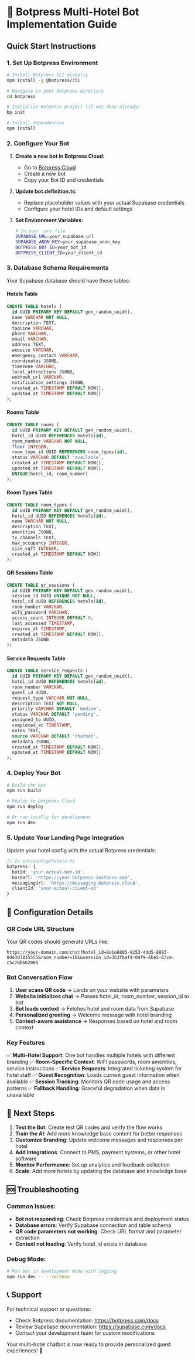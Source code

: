 # 🚀 Botpress Multi-Hotel Bot Implementation Guide

## Quick Start Instructions

### 1. Set Up Botpress Environment

```bash
# Install Botpress CLI globally
npm install -g @botpress/cli

# Navigate to your botpress directory
cd botpress

# Initialize Botpress project (if not done already)
bp init

# Install dependencies
npm install
```

### 2. Configure Your Bot

1. **Create a new bot in Botpress Cloud:**
   - Go to [Botpress Cloud](https://app.botpress.cloud)
   - Create a new bot
   - Copy your Bot ID and credentials

2. **Update bot.definition.ts:**
   - Replace placeholder values with your actual Supabase credentials
   - Configure your hotel IDs and default settings

3. **Set Environment Variables:**
   ```bash
   # In your .env file
   SUPABASE_URL=your_supabase_url
   SUPABASE_ANON_KEY=your_supabase_anon_key
   BOTPRESS_BOT_ID=your_bot_id
   BOTPRESS_CLIENT_ID=your_client_id
   ```

### 3. Database Schema Requirements

Your Supabase database should have these tables:

#### Hotels Table
```sql
CREATE TABLE hotels (
  id UUID PRIMARY KEY DEFAULT gen_random_uuid(),
  name VARCHAR NOT NULL,
  description TEXT,
  tagline VARCHAR,
  phone VARCHAR,
  email VARCHAR,
  address TEXT,
  website VARCHAR,
  emergency_contact VARCHAR,
  coordinates JSONB,
  timezone VARCHAR,
  local_attractions JSONB,
  webhook_url VARCHAR,
  notification_settings JSONB,
  created_at TIMESTAMP DEFAULT NOW(),
  updated_at TIMESTAMP DEFAULT NOW()
);
```

#### Rooms Table
```sql
CREATE TABLE rooms (
  id UUID PRIMARY KEY DEFAULT gen_random_uuid(),
  hotel_id UUID REFERENCES hotels(id),
  room_number VARCHAR NOT NULL,
  floor INTEGER,
  room_type_id UUID REFERENCES room_types(id),
  status VARCHAR DEFAULT 'available',
  created_at TIMESTAMP DEFAULT NOW(),
  updated_at TIMESTAMP DEFAULT NOW(),
  UNIQUE(hotel_id, room_number)
);
```

#### Room Types Table
```sql
CREATE TABLE room_types (
  id UUID PRIMARY KEY DEFAULT gen_random_uuid(),
  hotel_id UUID REFERENCES hotels(id),
  name VARCHAR NOT NULL,
  description TEXT,
  amenities JSONB,
  tv_channels TEXT,
  max_occupancy INTEGER,
  size_sqft INTEGER,
  created_at TIMESTAMP DEFAULT NOW()
);
```

#### QR Sessions Table
```sql
CREATE TABLE qr_sessions (
  id UUID PRIMARY KEY DEFAULT gen_random_uuid(),
  session_id UUID UNIQUE NOT NULL,
  hotel_id UUID REFERENCES hotels(id),
  room_number VARCHAR,
  wifi_password VARCHAR,
  access_count INTEGER DEFAULT 0,
  last_accessed TIMESTAMP,
  expires_at TIMESTAMP,
  created_at TIMESTAMP DEFAULT NOW(),
  metadata JSONB
);
```

#### Service Requests Table
```sql
CREATE TABLE service_requests (
  id UUID PRIMARY KEY DEFAULT gen_random_uuid(),
  hotel_id UUID REFERENCES hotels(id),
  room_number VARCHAR,
  guest_id UUID,
  request_type VARCHAR NOT NULL,
  description TEXT NOT NULL,
  priority VARCHAR DEFAULT 'medium',
  status VARCHAR DEFAULT 'pending',
  assigned_to UUID,
  completed_at TIMESTAMP,
  notes TEXT,
  source VARCHAR DEFAULT 'chatbot',
  metadata JSONB,
  created_at TIMESTAMP DEFAULT NOW(),
  updated_at TIMESTAMP DEFAULT NOW()
);
```

### 4. Deploy Your Bot

```bash
# Build the bot
npm run build

# Deploy to Botpress Cloud
npm run deploy

# Or run locally for development
npm run dev
```

### 5. Update Your Landing Page Integration

Update your hotel config with the actual Botpress credentials:

```typescript
// In src/config/hotels.ts
botpress: {
  botId: 'your-actual-bot-id',
  hostUrl: 'https://your-botpress-instance.com',
  messagingUrl: 'https://messaging.botpress.cloud',
  clientId: 'your-actual-client-id'
}
```

## 🔧 Configuration Details

### QR Code URL Structure
Your QR codes should generate URLs like:
```
https://your-domain.com/chat?hotel_id=8a1e6805-9253-4dd5-8893-0de3d7815555&room_number=101&session_id=3b3fbaf4-04f9-4be5-83ce-c5c78b662085
```

### Bot Conversation Flow

1. **User scans QR code** → Lands on your website with parameters
2. **Website initializes chat** → Passes hotel_id, room_number, session_id to bot
3. **Bot loads context** → Fetches hotel and room data from Supabase
4. **Personalized greeting** → Welcome message with hotel branding
5. **Context-aware assistance** → Responses based on hotel and room context

### Key Features

✅ **Multi-Hotel Support**: One bot handles multiple hotels with different branding
✅ **Room-Specific Context**: WiFi passwords, room amenities, service instructions
✅ **Service Requests**: Integrated ticketing system for hotel staff
✅ **Guest Recognition**: Loads current guest information when available
✅ **Session Tracking**: Monitors QR code usage and access patterns
✅ **Fallback Handling**: Graceful degradation when data is unavailable

## 🎯 Next Steps

1. **Test the Bot**: Create test QR codes and verify the flow works
2. **Train the AI**: Add more knowledge base content for better responses
3. **Customize Branding**: Update welcome messages and responses per hotel
4. **Add Integrations**: Connect to PMS, payment systems, or other hotel software
5. **Monitor Performance**: Set up analytics and feedback collection
6. **Scale**: Add more hotels by updating the database and knowledge base

## 🆘 Troubleshooting

### Common Issues:
- **Bot not responding**: Check Botpress credentials and deployment status
- **Database errors**: Verify Supabase connection and table schema
- **QR code parameters not working**: Check URL format and parameter extraction
- **Context not loading**: Verify hotel_id exists in database

### Debug Mode:
```bash
# Run bot in development mode with logging
npm run dev -- --verbose
```

## 📞 Support

For technical support or questions:
- Check Botpress documentation: https://botpress.com/docs
- Review Supabase documentation: https://supabase.com/docs
- Contact your development team for custom modifications

Your multi-hotel chatbot is now ready to provide personalized guest experiences! 🎉
